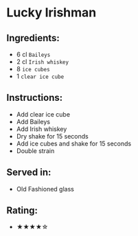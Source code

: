 # Lucky Irishman

## Ingredients:
- 6 cl `Baileys` <!-- - 4 cl `Baileys` -->
- 2 cl `Irish whiskey` <!-- - 2 cl `Irish whiskey` -->
- 8 `ice cubes`
- 1 `clear ice cube`

## Instructions:
- Add clear ice cube
- Add Baileys
- Add Irish whiskey
- Dry shake for 15 seconds
- Add ice cubes and shake for 15 seconds
- Double strain

## Served in:
- Old Fashioned glass

## Rating:
- ★★★★☆